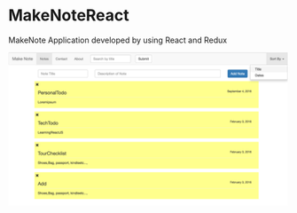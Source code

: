 # MakeNoteReact
MakeNote Application developed by using React and Redux

![alt tag](https://github.com/RajaJaganathan/MakeNoteReact/blob/master/assets/demo-screenshot.png)
